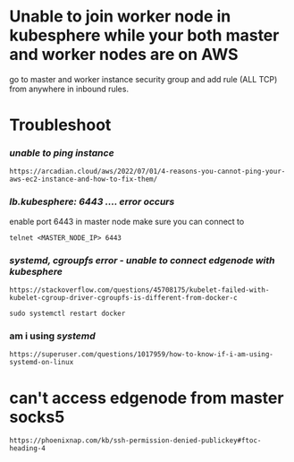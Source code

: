 # Unable to join worker node in kubesphere while your both master and worker nodes are on AWS
go to master and worker instance security group and add rule (ALL TCP) from anywhere in  inbound rules.






# Troubleshoot

### *unable to ping instance*
```
https://arcadian.cloud/aws/2022/07/01/4-reasons-you-cannot-ping-your-aws-ec2-instance-and-how-to-fix-them/
```

### *lb.kubesphere: 6443 .... error occurs*
enable port 6443 in master node
make sure you can connect to
```
telnet <MASTER_NODE_IP> 6443
```

### *systemd, cgroupfs error - unable to connect edgenode with kubesphere*
```
https://stackoverflow.com/questions/45708175/kubelet-failed-with-kubelet-cgroup-driver-cgroupfs-is-different-from-docker-c
```
```
sudo systemctl restart docker
```

### am i using *systemd*
```
https://superuser.com/questions/1017959/how-to-know-if-i-am-using-systemd-on-linux
```

# can't access edgenode from master socks5
```
https://phoenixnap.com/kb/ssh-permission-denied-publickey#ftoc-heading-4
```
